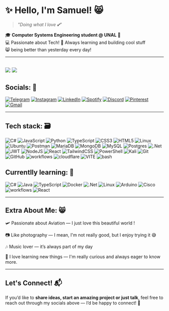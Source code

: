 # ✨ Hello, I'm Samuel! 😸  

> _"Doing what I love 💕"_  

🎓 **Computer Systems Engineering student @ UNAL** 💙  
💻 Passionate about Tech! 🌱 Always learning and building cool stuff  
😸 being better than yesterday every day!

---
![](http://github-profile-summary-cards.vercel.app/api/cards/repos-per-language?username=BlaD3r035&theme=algolia) ![](http://github-profile-summary-cards.vercel.app/api/cards/stats?username=BlaD3r035&theme=algolia)
---
## Socials: 🔅
[![Telegram](https://img.shields.io/badge/Telegram-2CA5E0?style=for-the-badge&logo=telegram&logoColor=white)](https://t.me/BlaD3r035) [![Instagram](https://img.shields.io/badge/Instagram-%23E4405F.svg?&style=for-the-badge&logo=instagram&logoColor=white)](https://www.instagram.com/samuel.e035/) [![LinkedIn](https://img.shields.io/badge/LinkedIn-%230077B5.svg?&style=for-the-badge&logo=linkedin&logoColor=white)](https://linkedin.com/in/samuel-alejandro-estepa-estupiñan-4b903a339)   [![Spotify](https://img.shields.io/badge/Spotify-1ED760?style=for-the-badge&logo=spotify&logoColor=white)](https://open.spotify.com/user/kqm77nc34rhd0x7wu2tz1q3v7?si=3207a218900f4901) [![Discord](https://img.shields.io/badge/Discord-%235865F2.svg?style=for-the-badge&logo=discord&logoColor=white)](https://discordapp.com/users/1279148508208955463) [![Pinterest](https://img.shields.io/badge/Pinterest-%23E60023.svg?style=for-the-badge&logo=Pinterest&logoColor=white)](https://co.pinterest.com/estepasamuelalejandro/) [![Gmail](https://img.shields.io/badge/Gmail-D14836?style=for-the-badge&logo=gmail&logoColor=white)](https://mail.google.com/mail/?view=cm&to=estepasamuelalejandro@gmail.com) 




---
## Tech stack: 🗃️
![C#](https://img.shields.io/badge/c%23-%23239120.svg?style=for-the-badge&logo=csharp&logoColor=white) ![JavaScript](https://img.shields.io/badge/javascript-%23323330.svg?style=for-the-badge&logo=javascript&logoColor=%23F7DF1E) ![Python](https://img.shields.io/badge/python-3670A0?style=for-the-badge&logo=python&logoColor=ffdd54) ![TypeScript](https://img.shields.io/badge/typescript-%23007ACC.svg?style=for-the-badge&logo=typescript&logoColor=white) ![CSS3](https://img.shields.io/badge/css3-%231572B6.svg?style=for-the-badge&logo=css3&logoColor=white) ![HTML5](https://img.shields.io/badge/html5-%23E34F26.svg?style=for-the-badge&logo=html5&logoColor=white) ![Linux](https://img.shields.io/badge/Linux-FCC624?style=for-the-badge&logo=linux&logoColor=black) ![Ubuntu](https://img.shields.io/badge/Ubuntu-E95420?style=for-the-badge&logo=ubuntu&logoColor=white) ![Postman](https://img.shields.io/badge/Postman-FF6C37?style=for-the-badge&logo=postman&logoColor=white) ![MariaDB](https://img.shields.io/badge/MariaDB-003545?style=for-the-badge&logo=mariadb&logoColor=white) ![MongoDB](https://img.shields.io/badge/MongoDB-%234ea94b.svg?style=for-the-badge&logo=mongodb&logoColor=white) ![MySQL](https://img.shields.io/badge/mysql-4479A1.svg?style=for-the-badge&logo=mysql&logoColor=white) ![Postgres](https://img.shields.io/badge/postgres-%23316192.svg?style=for-the-badge&logo=postgresql&logoColor=white) ![.Net](https://img.shields.io/badge/.NET-5C2D91?style=for-the-badge&logo=.net&logoColor=white) ![JWT](https://img.shields.io/badge/JWT-black?style=for-the-badge&logo=JSON%20web%20tokens) ![NodeJS](https://img.shields.io/badge/node.js-6DA55F?style=for-the-badge&logo=node.js&logoColor=white) ![React](https://img.shields.io/badge/react-%2320232a.svg?style=for-the-badge&logo=react&logoColor=%2361DAFB) ![TailwindCSS](https://img.shields.io/badge/tailwindcss-%2338B2AC.svg?style=for-the-badge&logo=tailwind-css&logoColor=white) ![PowerShell](https://img.shields.io/badge/PowerShell-%235391FE.svg?style=for-the-badge&logo=powershell&logoColor=white) ![Kali](https://img.shields.io/badge/Kali-268BEE?style=for-the-badge&logo=kalilinux&logoColor=white) ![Git](https://img.shields.io/badge/git-%23F05033.svg?style=for-the-badge&logo=git&logoColor=white) ![GitHub](https://img.shields.io/badge/github-%23121011.svg?style=for-the-badge&logo=github&logoColor=white) ![workflows](https://img.shields.io/badge/GitHub_Actions-2088FF?style=for-the-badge&logo=github-actions&logoColor=white) ![cloudflare](https://img.shields.io/badge/Cloudflare-F38020?style=for-the-badge&logo=Cloudflare&logoColor=white) ![VITE](https://img.shields.io/badge/Vite-B73BFE?style=for-the-badge&logo=vite&logoColor=FFD62E) ![bash](https://img.shields.io/badge/GNU%20Bash-4EAA25?style=for-the-badge&logo=GNU%20Bash&logoColor=white)
## Currentlly learning: 📓
![C#](https://img.shields.io/badge/c%23-%23239120.svg?style=for-the-badge&logo=csharp&logoColor=white) ![Java](https://img.shields.io/badge/java-%23ED8B00.svg?style=for-the-badge&logo=openjdk&logoColor=white) ![TypeScript](https://img.shields.io/badge/typescript-%23007ACC.svg?style=for-the-badge&logo=typescript&logoColor=white) ![Docker](https://img.shields.io/badge/docker-%230db7ed.svg?style=for-the-badge&logo=docker&logoColor=white) ![.Net](https://img.shields.io/badge/.NET-5C2D91?style=for-the-badge&logo=.net&logoColor=white) ![Linux](https://img.shields.io/badge/Linux-FCC624?style=for-the-badge&logo=linux&logoColor=black) ![Arduino](https://img.shields.io/badge/-Arduino-00979D?style=for-the-badge&logo=Arduino&logoColor=white) ![Cisco](https://img.shields.io/badge/cisco-%23049fd9.svg?style=for-the-badge&logo=cisco&logoColor=black) ![workflows](https://img.shields.io/badge/GitHub_Actions-2088FF?style=for-the-badge&logo=github-actions&logoColor=white) ![React](https://img.shields.io/badge/react-%2320232a.svg?style=for-the-badge&logo=react&logoColor=%2361DAFB)

--- 
## Extra About Me: 😸  

🛩️ Passionate about Aviation — I just love this beautiful world !  

📷 Like photography — I mean, I'm not really good, but I enjoy trying it 😅  

🎶 Music lover — it’s always part of my day

📓 I love learning new things — I'm really curious and always eager to know more.  

--- 

## Let's Connect! 📬  

If you’d like to **share ideas, start an amazing project or just talk**, feel free to reach out through my socials above — I’d be happy to connect! 🚀  




